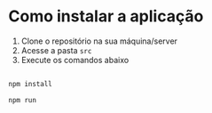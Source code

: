 # Como instalar a aplicação

1. Clone o repositório na sua máquina/server
2. Acesse a pasta `src`
3. Execute os comandos abaixo

```bash

npm install

npm run

```
